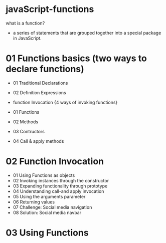 # javaScript-functions

what is a function?

- a series of statements that are grouped together into a special package in JavaScript.

# 01 Functions basics (two ways to declare functions)

- 01 Traditional Declarations
- 02 Definition Expressions

- function Invocation {4 ways of invoking functions}

- 01 Functions
- 02 Methods
- 03 Contructors
- 04 Call & apply methods

# 02 Function Invocation

- 01 Using Functions as objects
- 02 Invoking instances through the constructor
- 03 Expanding functionality through prototype
- 04 Understanding call-and apply invocation
- 05 Using the arguments parameter
- 06 Returning values
- 07 Challenge: Social media navigation
- 08 Solution: Social media navbar

# 03 Using Functions
